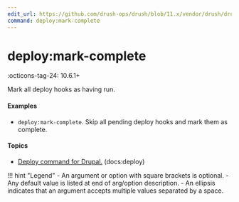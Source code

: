 ```yaml
---
edit_url: https://github.com/drush-ops/drush/blob/11.x/vendor/drush/drush/src/Drupal/Commands/core/DeployHookCommands.php
command: deploy:mark-complete
---
```

# deploy:mark-complete

:octicons-tag-24: 10.6.1+

Mark all deploy hooks as having run.

#### Examples

- <code>deploy:mark-complete</code>. Skip all pending deploy hooks and mark them as complete.

#### Topics

- [Deploy command for Drupal.](../../vendor/drush/drush/docs/deploycommand.md) (docs:deploy)

!!! hint "Legend"
    - An argument or option with square brackets is optional.
    - Any default value is listed at end of arg/option description.
    - An ellipsis indicates that an argument accepts multiple values separated by a space.